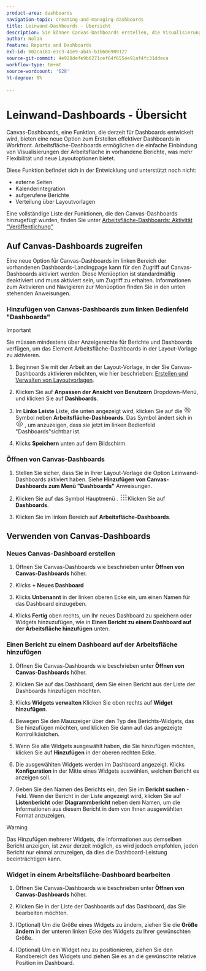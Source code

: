 ```yaml
---
product-area: dashboards
navigation-topic: creating-and-managing-dashboards
title: Leinwand-Dashboards - Übersicht
description: Sie können Canvas-Dashboards erstellen, die Visualisierungen der Berichtsarbeitsfläche mit traditionellen Berichten und neuen Layoutoptionen integrieren.
author: Nolan
feature: Reports and Dashboards
exl-id: b02ca181-e3c3-41e9-ab45-b1b606909127
source-git-commit: 4e928defe9b6271cef64f6554e91af4fc31ddeca
workflow-type: tm+mt
source-wordcount: '628'
ht-degree: 0%

---
```


# Leinwand-Dashboards - Übersicht

<!-- Audited: 12/2023 -->

Canvas-Dashboards, eine Funktion, die derzeit für Dashboards entwickelt wird, bieten eine neue Option zum Erstellen effektiver Dashboards in Workfront. Arbeitsfläche-Dashboards ermöglichen die einfache Einbindung von Visualisierungen der Arbeitsfläche in vorhandene Berichte, was mehr Flexibilität und neue Layoutoptionen bietet.

Diese Funktion befindet sich in der Entwicklung und unterstützt noch nicht:
* externe Seiten
* Kalenderintegration
* aufgerufene Berichte
* Verteilung über Layoutvorlagen

Eine vollständige Liste der Funktionen, die den Canvas-Dashboards hinzugefügt wurden, finden Sie unter [Arbeitsfläche-Dashboards: Aktivität &quot;Veröffentlichung&quot;](/help/quicksilver/product-announcements/betas/canvas-dashboards-beta/canvas-dashboards-release-activity.md)

## Auf Canvas-Dashboards zugreifen

Eine neue Option für Canvas-Dashboards im linken Bereich der vorhandenen Dashboards-Landingpage kann für den Zugriff auf Canvas-Dashboards aktiviert werden. Diese Menüoption ist standardmäßig deaktiviert und muss aktiviert sein, um Zugriff zu erhalten. Informationen zum Aktivieren und Navigieren zur Menüoption finden Sie in den unten stehenden Anweisungen.

### Hinzufügen von Canvas-Dashboards zum linken Bedienfeld &quot;Dashboards&quot;

>[!IMPORTANT]
>
>Sie müssen mindestens über Anzeigerechte für Berichte und Dashboards verfügen, um das Element Arbeitsfläche-Dashboards in der Layout-Vorlage zu aktivieren.

1. Beginnen Sie mit der Arbeit an der Layout-Vorlage, in der Sie Canvas-Dashboards aktivieren möchten, wie hier beschrieben: [Erstellen und Verwalten von Layoutvorlagen](../../../administration-and-setup/customize-workfront/use-layout-templates/create-and-manage-layout-templates.md).

1. Klicken Sie auf **Anpassen der Ansicht von Benutzern** Dropdown-Menü, und klicken Sie auf **Dashboards**.

1. Im **Linke Leiste** Liste, die unten angezeigt wird, klicken Sie auf die ![](assets/delete-secondary-nav-item.png) Symbol neben **Arbeitsfläche-Dashboards**. Das Symbol ändert sich in ![](assets/add-secondary-nav-item.png) , um anzuzeigen, dass sie jetzt im linken Bedienfeld &quot;Dashboards&quot;sichtbar ist.

1. Klicks **Speichern** unten auf dem Bildschirm.

### Öffnen von Canvas-Dashboards

1. Stellen Sie sicher, dass Sie in Ihrer Layout-Vorlage die Option Leinwand-Dashboards aktiviert haben. Siehe **Hinzufügen von Canvas-Dashboards zum Menü &quot;Dashboards&quot;** Anweisungen.

1. Klicken Sie auf das Symbol Hauptmenü . ![](assets/main-menu-icon.png)Klicken Sie auf **Dashboards**.

1. Klicken Sie im linken Bereich auf **Arbeitsfläche-Dashboards**.

## Verwenden von Canvas-Dashboards

### Neues Canvas-Dashboard erstellen

1. Öffnen Sie Canvas-Dashboards wie beschrieben unter **Öffnen von Canvas-Dashboards** höher.

1. Klicks **+ Neues Dashboard**

1. Klicks **Unbenannt** in der linken oberen Ecke ein, um einen Namen für das Dashboard einzugeben.

1. Klicks **Fertig** oben rechts, um Ihr neues Dashboard zu speichern oder Widgets hinzuzufügen, wie in **Einen Bericht zu einem Dashboard auf der Arbeitsfläche hinzufügen** unten.

### Einen Bericht zu einem Dashboard auf der Arbeitsfläche hinzufügen

1. Öffnen Sie Canvas-Dashboards wie beschrieben unter **Öffnen von Canvas-Dashboards** höher.

1. Klicken Sie auf das Dashboard, dem Sie einen Bericht aus der Liste der Dashboards hinzufügen möchten.

1. Klicks **Widgets verwalten** Klicken Sie oben rechts auf **Widget hinzufügen**.

1. Bewegen Sie den Mauszeiger über den Typ des Berichts-Widgets, das Sie hinzufügen möchten, und klicken Sie dann auf das angezeigte Kontrollkästchen.

1. Wenn Sie alle Widgets ausgewählt haben, die Sie hinzufügen möchten, klicken Sie auf **Hinzufügen** in der oberen rechten Ecke.

1. Die ausgewählten Widgets werden im Dashboard angezeigt. Klicks **Konfiguration** in der Mitte eines Widgets auswählen, welchen Bericht es anzeigen soll.

1. Geben Sie den Namen des Berichts ein, den Sie im **Bericht suchen** -Feld. Wenn der Bericht in der Liste angezeigt wird, klicken Sie auf **Listenbericht** oder **Diagrammbericht** neben dem Namen, um die Informationen aus diesem Bericht in dem von Ihnen ausgewählten Format anzuzeigen.

>[!WARNING]
> Das Hinzufügen mehrerer Widgets, die Informationen aus demselben Bericht anzeigen, ist zwar derzeit möglich, es wird jedoch empfohlen, jeden Bericht nur einmal anzuzeigen, da dies die Dashboard-Leistung beeinträchtigen kann.

### Widget in einem Arbeitsfläche-Dashboard bearbeiten

1. Öffnen Sie Canvas-Dashboards wie beschrieben unter **Öffnen von Canvas-Dashboards** höher.

1. Klicken Sie in der Liste der Dashboards auf das Dashboard, das Sie bearbeiten möchten.

1. (Optional) Um die Größe eines Widgets zu ändern, ziehen Sie die **Größe ändern** in der unteren linken Ecke des Widgets zu Ihrer gewünschten Größe.

1. (Optional) Um ein Widget neu zu positionieren, ziehen Sie den Randbereich des Widgets und ziehen Sie es an die gewünschte relative Position im Dashboard.
